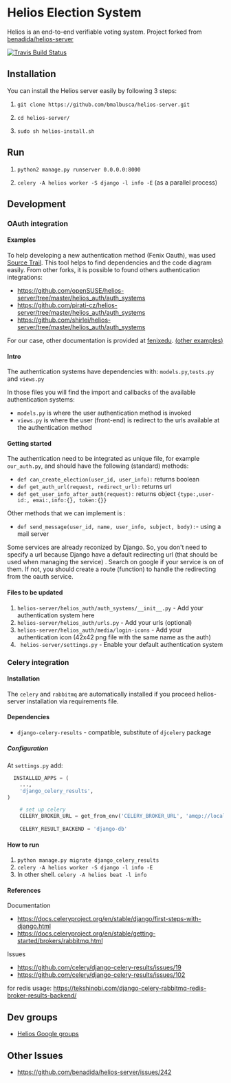 # Helios Election System

Helios is an end-to-end verifiable voting system. Project forked from [benadida/helios-server](https://github.com/benadida/helios-server)

[![Travis Build Status](https://travis-ci.org/benadida/helios-server.svg?branch=master)](https://travis-ci.org/benadida/helios-server)


## Installation 

You can install the Helios server easily by following 3 steps:

1.  ```git clone https://github.com/bmalbusca/helios-server.git```
  
2.  ```cd helios-server/```
   
3.   ```sudo sh helios-install.sh```

## Run

1. ```python2 manage.py runserver 0.0.0.0:8000```

2. ```celery -A helios worker -S django -l info -E``` (as a parallel process)

## Development

### OAuth integration

#### Examples

 To help developing a new authentication method (Fenix Oauth), was used [Source Trail](https://www.sourcetrail.com/).  This tool helps to find dependencies and the code diagram easily. From other forks, it is possible to found others  authentication integrations:

- https://github.com/openSUSE/helios-server/tree/master/helios_auth/auth_systems
- https://github.com/pirati-cz/helios-server/tree/master/helios_auth/auth_systems
- https://github.com/shirlei/helios-server/tree/master/helios_auth/auth_systems

For our case, other documentation is provided at [fenixedu](https://fenixedu.org/dev/tutorials/use-fenixedu-api-in-your-application/). [(other examples)](https://github.com/sergiofbsilva/sandbox/blob/master/API.md)



#### Intro

The authentication systems have dependencies with:	`models.py`,`tests.py` and `views.py`

In those files you will find the import and callbacks  of the available authentication systems:

- `models.py` is where the user authentication method is invoked
- `views.py` is where the user (front-end) is redirect to the urls available at the authentication method  

#### Getting started

The authentication need to be integrated as unique file, for example `our_auth.py`, and should have the following (standard) methods:

- `def can_create_election(user_id, user_info):` returns boolean
- `def get_auth_url(request, redirect_url):`  returns url
- `def get_user_info_after_auth(request):` returns object `{type:,user-id:, emai:,info:{}, token:{}}`

Other methods that we can implement is :

- `def send_message(user_id, name, user_info, subject, body):`- using a mail server 

 Some services are already reconized by Django. So, you don't need to specify a url because Django have a default redirecting url (that should be used when managing the service) . Search on google if your service is on of them. If not, you should create a route (function) to handle the redirecting from the oauth service.



#### Files to be updated

1. `helios-server/helios_auth/auth_systems/__init__.py` - Add your authentication system here
2. `helios-server/helios_auth/urls.py` - Add your urls (optional)
3. `helios-server/helios_auth/media/login-icons` - Add your authentication icon (42x42 png file with the same name as the auth) 
4. ` helios-server/settings.py` - Enable your default authentication system


### Celery integration

#### Installation

The `celery` and `rabbitmq` are automatically installed if you proceed helios-server installation via requirements file.

#### Dependencies

- `django-celery-results` - compatible, substitute of `djcelery` package 

##### Configuration
At `settings.py` add:

```python 
  INSTALLED_APPS = (
    ...,
    'django_celery_results',
)
```
```python 
    # set up celery                                                                                                                               
    CELERY_BROKER_URL = get_from_env('CELERY_BROKER_URL', 'amqp://localhost')                                                                     
    
    CELERY_RESULT_BACKEND = 'django-db'  
```
#### How to run

1. `python manage.py migrate django_celery_results`
2. `celery -A helios worker -S django -l info -E`
3. In other shell. `celery -A helios beat -l info`


#### References
Documentation
- https://docs.celeryproject.org/en/stable/django/first-steps-with-django.html
- https://docs.celeryproject.org/en/stable/getting-started/brokers/rabbitmq.html

Issues
- https://github.com/celery/django-celery-results/issues/19
- https://github.com/celery/django-celery-results/issues/102

for redis usage: https://tekshinobi.com/django-celery-rabbitmq-redis-broker-results-backend/

##  Dev groups

- [Helios Google groups](https://groups.google.com/g/helios-voting/)

##  Other Issues
- https://github.com/benadida/helios-server/issues/242
